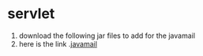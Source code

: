 # servlet

1. download the following jar files to add for the javamail
2. here is the link .[javamail]([https://github.com/Raphaela664](https://drive.google.com/drive/folders/1otVhR098a4aqYtTSmJg1s12-9jc9_T8r?usp=sharing)https://drive.google.com/drive/folders/1otVhR098a4aqYtTSmJg1s12-9jc9_T8r?usp=sharing)
